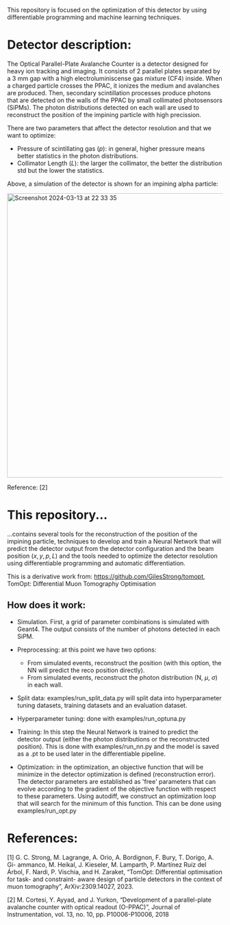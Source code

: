 
This repository is focused on the optimization of this detector by using differentiable programming and machine learning techniques.

# Detector description:


The Optical Parallel-Plate Avalanche Counter is a detector designed for heavy ion tracking and imaging. It consists of 2 parallel plates separated by a 3 mm gap with a high electroluminiscense gas mixture (CF4) inside. When a charged particle crosses the PPAC, it ionizes the medium and avalanches are produced. Then, secondary scintillation processes produce photons that are detected on the walls of the PPAC by small collimated photosensors (SiPMs). The photon distributions detected on each wall are used to reconstruct the position of the impining particle with high precission.

There are two parameters that affect the detector resolution and that we want to optimize:
 - Pressure of scintillating gas ($p$): in general, higher pressure means better statistics in the photon distributions.
 - Collimator Length ($L$): the larger the collimator, the better the distribution std but the lower the statistics. 


Above, a simulation of the detector is shown for an impining alpha particle:

<img width="664" alt="Screenshot 2024-03-13 at 22 33 35" src="https://github.com/user-attachments/assets/a1d7cf35-dce6-4148-a2ab-1ec5cf47d799">

Reference: [2]




# This repository...


...contains several tools for the reconstruction of the position of the impining particle, techniques to develop and train a Neural Network that will predict the detector output from the detector configuration and the beam position ($x, y, p, L$) and the tools needed to optimize the detector resolution using differentiable programming and automatic differentiation.

This is a derivative work from: https://github.com/GilesStrong/tomopt, TomOpt: Differential Muon Tomography Optimisation


## How does it work:

 -   Simulation. First, a grid of parameter combinations is simulated with Geant4. The output consists of the number of photons detected  in each SiPM.
  
 -   Preprocessing: at this point we have two options:
   
     - From simulated events, reconstruct the position (with this option, the NN will predict the reco position directly).
     - From simulated events, reconstruct the photon distribution (N, $\mu$, $\sigma$) in each wall.
   
 -   Split data: examples/run_split_data.py will split data into hyperparameter tuning datasets, training datasets and an evaluation dataset.
  
 -   Hyperparameter tuning: done with examples/run_optuna.py
    
 -   Training: In this step the Neural Network is trained to predict the detector output (either the photon distributions or the reconstructed position). This is done with examples/run_nn.py and the model is saved as a .pt to be used later in the differentiable pipeline.
    
 -   Optimization: in the optimization, an objective function that will be minimize in the detector optimization is defined (reconstruction error). The detector parameters are established as 'free' parameters that can evolve according to the gradient of the objective function with respect to these parameters. Using autodiff, we construct an optimization loop that will search for the minimum of this function. This can be done using examples/run_opt.py
   

# References: 

[1] G. C. Strong, M. Lagrange, A. Orio, A. Bordignon, F. Bury, T. Dorigo, A. Gi-
ammanco, M. Heikal, J. Kieseler, M. Lamparth, P. Martínez Ruíz del Árbol, F.
Nardi, P. Vischia, and H. Zaraket, “TomOpt: Differential optimisation for task- and
constraint- aware design of particle detectors in the context of muon tomography”,
ArXiv:2309.14027, 2023.

[2] M. Cortesi, Y. Ayyad, and J. Yurkon, “Development of a parallel-plate avalanche
counter with optical readout (O-PPAC)”, Journal of Instrumentation, vol. 13, no.
10, pp. P10006-P10006, 2018
